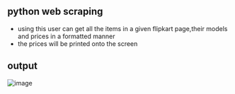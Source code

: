 ## python web scraping
- using this user can get all the items in a given flipkart page,their models and prices in a formatted manner
- the prices will be printed onto the screen
## output
![image](https://github.com/m0wn1ka/basic-scraping/assets/127676379/6822df1a-cbf8-4dea-968e-87301dcf2cb7)
